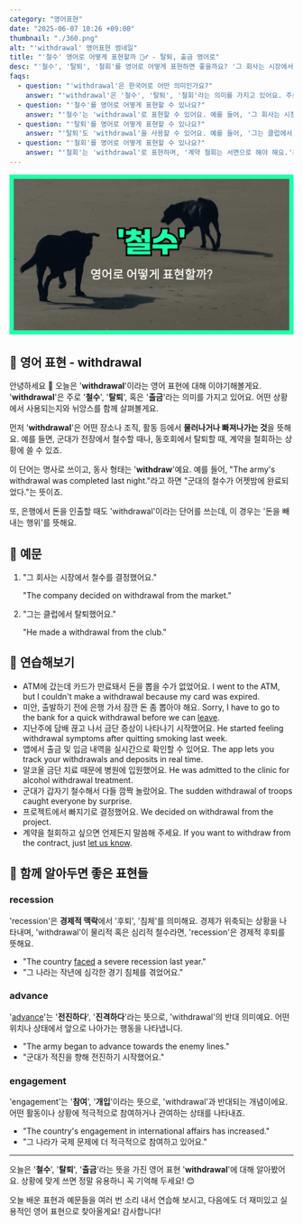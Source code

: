 ```yaml
---
category: "영어표현"
date: "2025-06-07 10:26 +09:00"
thumbnail: "./360.png"
alt: "'withdrawal' 영어표현 썸네일"
title: "'철수' 영어로 어떻게 표현할까 🏃‍♂️ - 탈퇴, 출금 영어로"
desc: "'철수', '탈퇴', '철회'를 영어로 어떻게 표현하면 좋을까요? '그 회사는 시장에서 철수를 결정했어요.', '그는 클럽에서 탈퇴했어요.' 등을 영어로 표현하는 법을 배워봅시다. 다양한 예문을 통해서 연습하고 본인의 표현으로 만들어 보세요."
faqs:
  - question: "'withdrawal'은 한국어로 어떤 의미인가요?"
    answer: "'withdrawal'은 '철수', '탈퇴', '철회'라는 의미를 가지고 있어요. 주로 어떤 장소나 조직에서 물러나거나 빠져나가는 상황을 뜻해요."
  - question: "'철수'를 영어로 어떻게 표현할 수 있나요?"
    answer: "'철수'는 'withdrawal'로 표현할 수 있어요. 예를 들어, '그 회사는 시장에서 철수를 결정했어요.'는 'The company decided on withdrawal from the market.'로 말할 수 있어요."
  - question: "'탈퇴'를 영어로 어떻게 표현할 수 있나요?"
    answer: "'탈퇴'도 'withdrawal'을 사용할 수 있어요. 예를 들어, '그는 클럽에서 탈퇴했어요.'는 'He made a withdrawal from the club.'으로 표현해요."
  - question: "'철회'를 영어로 어떻게 표현할 수 있나요?"
    answer: "'철회'는 'withdrawal'로 표현하며, '계약 철회는 서면으로 해야 해요.'는 'Withdrawal of the contract must be in writing.'으로 말할 수 있어요."
---
```


!['withdrawal' 영어 표현](./360.png)

## 🌟 영어 표현 - withdrawal

안녕하세요 👋 오늘은 '**withdrawal**'이라는 영어 표현에 대해 이야기해볼게요. '**withdrawal**'은 주로 '**철수**', '**탈퇴**', 혹은 '**출금**'라는 의미를 가지고 있어요. 어떤 상황에서 사용되는지와 뉘앙스를 함께 살펴볼게요.

먼저 '**withdrawal**'은 어떤 장소나 조직, 활동 등에서 **물러나거나 빠져나가는 것**을 뜻해요. 예를 들면, 군대가 전장에서 철수할 때나, 동호회에서 탈퇴할 때, 계약을 철회하는 상황에 쓸 수 있죠.

이 단어는 명사로 쓰이고, 동사 형태는 '**withdraw**'예요. 예를 들어, "The army's withdrawal was completed last night."라고 하면 "군대의 철수가 어젯밤에 완료되었다."는 뜻이죠.

또, 은행에서 돈을 인출할 때도 'withdrawal'이라는 단어를 쓰는데, 이 경우는 '돈을 빼내는 행위'를 뜻해요.

## 📖 예문

1. "그 회사는 시장에서 철수를 결정했어요."

   "The company decided on withdrawal from the market."

2. "그는 클럽에서 탈퇴했어요."

   "He made a withdrawal from the club."

## 💬 연습해보기

<ul data-interactive-list>

  <li data-interactive-item>
    <span data-toggler>ATM에 갔는데 카드가 만료돼서 돈을 뽑을 수가 없었어요.</span>
    <span data-answer>I went to the ATM, but I couldn't make a withdrawal because my card was expired.</span>
  </li>

  <li data-interactive-item>
    <span data-toggler>미안, 출발하기 전에 은행 가서 잠깐 돈 좀 뽑아야 해요.</span>
    <span data-answer>Sorry, I have to go to the bank for a quick withdrawal before we can <a href="/blog/in-english/402.leave/">leave</a>.</span>
  </li>

  <li data-interactive-item>
    <span data-toggler>지난주에 담배 끊고 나서 금단 증상이 나타나기 시작했어요.</span>
    <span data-answer>He started feeling withdrawal symptoms after quitting smoking last week.</span>
  </li>

  <li data-interactive-item>
    <span data-toggler>앱에서 출금 및 입금 내역을 실시간으로 확인할 수 있어요.</span>
    <span data-answer>The app lets you track your withdrawals and deposits in real time.</span>
  </li>

  <li data-interactive-item>
    <span data-toggler>알코올 금단 치료 때문에 병원에 입원했어요.</span>
    <span data-answer>He was admitted to the clinic for alcohol withdrawal treatment.</span>
  </li>

  <li data-interactive-item>
    <span data-toggler>군대가 갑자기 철수해서 다들 깜짝 놀랐어요.</span>
    <span data-answer>The sudden withdrawal of troops caught everyone by surprise.</span>
  </li>

  <li data-interactive-item>
    <span data-toggler>프로젝트에서 빠지기로 결정했어요.</span>
    <span data-answer>We decided on withdrawal from the project.</span>
  </li>

  <li data-interactive-item>
    <span data-toggler>계약을 철회하고 싶으면 언제든지 말씀해 주세요.</span>
    <span data-answer>If you want to withdraw from the contract, just <a href="/blog/in-english/241.let-someone-know/">let us know</a>.</span>
  </li>

</ul>

## 🤝 함께 알아두면 좋은 표현들

### recession

'recession'은 **경제적 맥락**에서 '후퇴', '침체'를 의미해요. 경제가 위축되는 상황을 나타내며, 'withdrawal'이 물리적 혹은 심리적 철수라면, 'recession'은 경제적 후퇴를 뜻해요.

- "The country [faced](/blog/in-english/144.face-something/) a severe recession last year."
- "그 나라는 작년에 심각한 경기 침체를 겪었어요."

### advance

'[advance](/blog/in-english/429.advance/)'는 '**전진하다**', '**진격하다**'라는 뜻으로, 'withdrawal'의 반대 의미예요. 어떤 위치나 상태에서 앞으로 나아가는 행동을 나타냅니다.

- "The army began to advance towards the enemy lines."
- "군대가 적진을 향해 전진하기 시작했어요."

### engagement

'engagement'는 '**참여**', '**개입**'이라는 뜻으로, 'withdrawal'과 반대되는 개념이에요. 어떤 활동이나 상황에 적극적으로 참여하거나 관여하는 상태를 나타내죠.

- "The country's engagement in international affairs has increased."
- "그 나라가 국제 문제에 더 적극적으로 참여하고 있어요."

---

오늘은 '**철수**', '**탈퇴**', '**출금**'라는 뜻을 가진 영어 표현 '**withdrawal**'에 대해 알아봤어요. 상황에 맞게 쓰면 정말 유용하니 꼭 기억해 두세요! 😊

오늘 배운 표현과 예문들을 여러 번 소리 내서 연습해 보시고, 다음에도 더 재미있고 실용적인 영어 표현으로 찾아올게요! 감사합니다!
